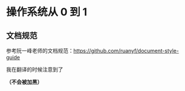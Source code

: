 # 操作系统从 0 到 1



## 文档规范



参考阮一峰老师的文档规范：https://github.com/ruanyf/document-style-guide



我在翻译的时候注意到了



**（不会被加黑）**



